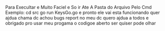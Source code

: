 Para Execultar e Muito Faciel e So ir Ate A Pasta do Arquivo Pelo Cmd Exemplo: cd src go run KeysGo.go
e pronto ele vai esta funcionando quer ajdua chama dc achou bugs report no meu dc quero ajdua a todos e obrigado pro usar meu progama o codigoe aberto ser quiser pode olhar 
